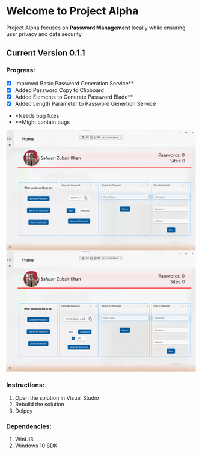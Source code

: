 # Welcome to **Project Alpha**

Project Alpha focuses on **Password Management** locally while ensuring user privacy and data security.


## Current Version 0.1.1

### Progress:
- [x] Improved Basic Password Generation Service**
- [x] Added Password Copy to Clipboard
- [x] Added Elements to Generate Password Blade**
- [x] Added Length Parameter to Password Genertion Service

- *Needs bug fixes
- **Might contain bugs

![Progress Image](/Images/Progress.png)
![Progress Image](/Images/Progress_1.png)


### Instructions:
1. Open the solution in Visual Studio
1. Rebuild the solution
1. Delpoy


### Dependencies:
1. WinUI3
1. Windows 10 SDK

